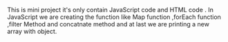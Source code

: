 This is mini project it's only contain JavaScript code and HTML code . In JavaScript we are creating the function like Map function ,forEach function ,filter Method and concatnate method and at last we are printing a new array with object.
